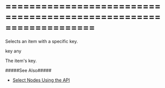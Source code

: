 ===================================================================
===================================================================

<!--shortDescription-->
Selects an item with a specific key.
<!--/shortDescription-->

<!--paramName1-->key<!--/paramName1-->
<!--paramType1-->any<!--/paramType1-->
<!--paramDescription1-->
The item's key.
<!--/paramDescription1-->

<!--fullDescription-->
#####See Also#####
- [Select Nodes Using the API](/Documentation/Guide/Widgets/TreeView/Select_Nodes/#Using_the_API)
<!--/fullDescription-->